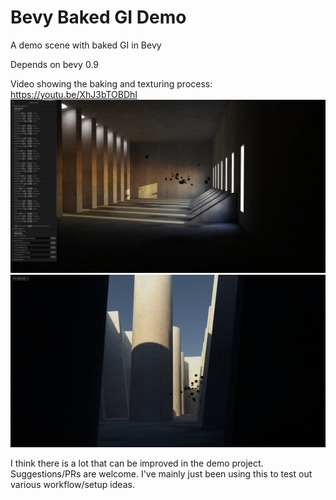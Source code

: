 # Bevy Baked GI Demo
A demo scene with baked GI in Bevy

Depends on bevy 0.9

Video showing the baking and texturing process:
https://youtu.be/XhJ3bTOBDhI
![Level 1](demo.jpg)
![Level 2](demo2.jpg)

I think there is a lot that can be improved in the demo project. Suggestions/PRs are welcome. I've mainly just been using this to test out various workflow/setup ideas.

